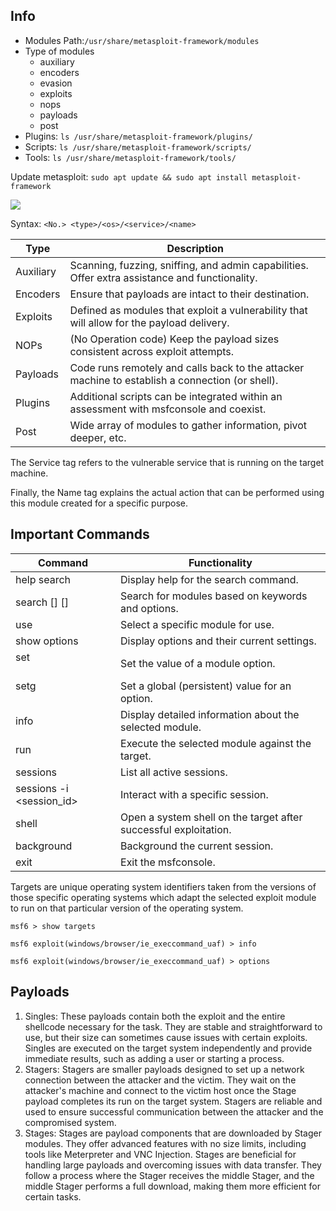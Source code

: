 ## Info

- Modules Path:`/usr/share/metasploit-framework/modules`
- Type of modules
  - auxiliary
  - encoders
  - evasion
  - exploits
  - nops
  - payloads
  - post
- Plugins: `ls /usr/share/metasploit-framework/plugins/`
- Scripts: `ls /usr/share/metasploit-framework/scripts/`
- Tools: `ls /usr/share/metasploit-framework/tools/`

Update metasploit: `sudo apt update && sudo apt install metasploit-framework`

![](https://academy.hackthebox.com/storage/modules/39/S04_SS03.png)

Syntax: `<No.> <type>/<os>/<service>/<name>`

| Type | Description |
| --- | --- |
| Auxiliary | Scanning, fuzzing, sniffing, and admin capabilities. Offer extra assistance and functionality. |
| Encoders | Ensure that payloads are intact to their destination. |
| Exploits | Defined as modules that exploit a vulnerability that will allow for the payload delivery. |
| NOPs | (No Operation code) Keep the payload sizes consistent across exploit attempts. |
| Payloads | Code runs remotely and calls back to the attacker machine to establish a connection (or shell). |
| Plugins | Additional scripts can be integrated within an assessment with msfconsole and coexist. |
| Post | Wide array of modules to gather information, pivot deeper, etc. |

The Service tag refers to the vulnerable service that is running on the target machine. 

Finally, the Name tag explains the actual action that can be performed using this module created for a specific purpose.

## Important Commands

| Command | Functionality |
| --- | --- |
| help search | Display help for the search command. |
| search [<options>] [<keywords>] | Search for modules based on keywords and options. |
| use <module> | Select a specific module for use. |
| show options | Display options and their current settings. |
| set <option> <value> | Set the value of a module option. |
| setg <option> <value> | Set a global (persistent) value for an option. |
| info | Display detailed information about the selected module. |
| run | Execute the selected module against the target. |
| sessions | List all active sessions. |
| sessions -i <session_id> | Interact with a specific session. |
| shell | Open a system shell on the target after successful exploitation. |
| background | Background the current session. |
| exit | Exit the msfconsole. |

Targets are unique operating system identifiers taken from the versions of those specific operating systems which adapt the selected exploit module to run on that particular version of the operating system. 

`msf6 > show targets`

`msf6 exploit(windows/browser/ie_execcommand_uaf) > info`

`msf6 exploit(windows/browser/ie_execcommand_uaf) > options`

## Payloads

1. Singles: These payloads contain both the exploit and the entire shellcode necessary for the task. They are stable and straightforward to use, but their size can sometimes cause issues with certain exploits. Singles are executed on the target system independently and provide immediate results, such as adding a user or starting a process.
2. Stagers: Stagers are smaller payloads designed to set up a network connection between the attacker and the victim. They wait on the attacker's machine and connect to the victim host once the Stage payload completes its run on the target system. Stagers are reliable and used to ensure successful communication between the attacker and the compromised system.
3. Stages: Stages are payload components that are downloaded by Stager modules. They offer advanced features with no size limits, including tools like Meterpreter and VNC Injection. Stages are beneficial for handling large payloads and overcoming issues with data transfer. They follow a process where the Stager receives the middle Stager, and the middle Stager performs a full download, making them more efficient for certain tasks.
